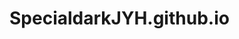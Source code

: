 # SpecialdarkJYH.github.io
<!DOCTYPE html>
<html>
<head>
	
<script src="https://ajax.googleapis.com/ajax/libs/jquery/3.1.1/jquery.min.js"></script>
<meta charset="UTF-8">
<title>Chat</title>
</head>
<body>
<script src='//uchat.co.kr/uchat.php' charset='UTF-8'></script>
<script type='text/javascript'>
	u_chat({
	room:'specialdark'
	, chat_record:true
	, width:'800'
	, height:'600'
	, level:""
	, icon:""
	, nickcon:""
	, no_inout:true	, chat_record:true	, skin:1
	});
</script>
</body>
</html>

